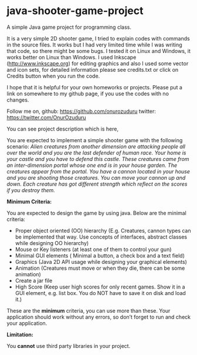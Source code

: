 java-shooter-game-project
=========================

A simple Java game project for programming class.

It is a very simple 2D shooter game, I tried to explain codes with commands in the source files.
It works but I had very limited time while I was writing that code, so there might be some bugs.
I tested it on Linux and Windows, it works better on Linux than Windows.
I used Inkscape (http://www.inkscape.org) for editing graphics and 
also I used some vector and icon sets, for detailed information please see credits.txt or click on Credits button when you run the code.

I hope that it is helpful for your own homeworks or projects.
Please put a link on somewhere to my github page, if you use the codes with no changes.

Follow me on, 
github: https://github.com/onurozuduru
twitter: https://twitter.com/OnurOzuduru


You can see project description which is here,


You are expected to implement a simple shooter game with the following scenario:
	_Alien creatures from another dimension are attacking people all over the world and you are
the last defender of human race. Your home is your castle and you have to defend this castle.
These creatures came from an inter-dimension portal whose one end is in your house garden. The
creatures appear from the portal. You have a cannon located in your house and you are shooting
those creatures. You can move your cannon up and down. Each creature has got different strength
which reflect on the scores if you destroy them._


__Minimum Criteria:__

You are expected to design the game by using java. Below are the minimal criteria:

* Proper object oriented (OO) hierarchy (E.g. Creatures, cannon types can be implemented
that way. Use concepts of interfaces, abstract classes while designing OO hierarchy)
* Mouse or Key listeners (at least one of them to control your gun)
* Minimal GUI elements ( Minimal a button, a check box and a text field)
* Graphics (Java 2D API usage while designing your graphical elements)
* Animation (Creatures must move or when they die, there can be some animation)
* Create a jar file
* High Score (Keep user high scores for only recent games. Show it in a GUI element, e.g. list
box. You do NOT have to save it on disk and load it.)


These are the __minimum__ criteria, you can use more than these. Your application should work
without any errors, so don’t forget to run and check your application.


__Limitation:__

You __cannot__ use third party libraries in your project.
